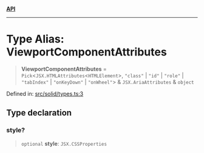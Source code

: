 [**API**](../../API.md)

***

# Type Alias: ViewportComponentAttributes

> **ViewportComponentAttributes** = `Pick`\<`JSX.HTMLAttributes`\<`HTMLElement`\>, `"class"` \| `"id"` \| `"role"` \| `"tabIndex"` \| `"onKeyDown"` \| `"onWheel"`\> & `JSX.AriaAttributes` & `object`

Defined in: [src/solid/types.ts:3](https://github.com/inokawa/virtua/blob/e20a4f47afebc2fcd9b1badc4340caba09d9d952/src/solid/types.ts#L3)

## Type declaration

### style?

> `optional` **style**: `JSX.CSSProperties`
